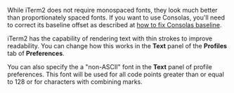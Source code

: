 While iTerm2 does not require monospaced fonts, they look much better than proportionately spaced fonts. If you want to use Consolas, you'll need to correct its baseline offset as described at <a href="http://mbauman.net/geek/2009/03/15/minor-truetype-font-editing-on-a-mac/">how to fix Consolas baseline</a>.

iTerm2 has the capability of rendering text with thin strokes to improve readability. You can change how this works in the **Text** panel of the **Profiles** tab of **Preferences**.

You can also specify the a "non-ASCII" font in the **Text** panel of profile preferences. This font will be used for all code points greater than or equal to 128 or for characters with combining marks.

